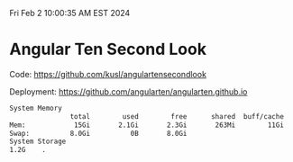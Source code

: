 Fri Feb  2 10:00:35 AM EST 2024

# Angular Ten Second Look

Code: https://github.com/kusl/angulartensecondlook

Deployment: https://github.com/angularten/angularten.github.io

```bash
System Memory
               total        used        free      shared  buff/cache   available
Mem:            15Gi       2.1Gi       2.3Gi       263Mi        11Gi        13Gi
Swap:          8.0Gi          0B       8.0Gi
System Storage
1.2G	.
```
